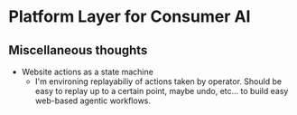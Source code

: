 # Platform Layer for Consumer AI

## Miscellaneous thoughts

- Website actions as a state machine
  - I'm environing replayabiliy of actions taken by operator. Should be easy to replay up to a certain point, maybe undo, etc... to build easy web-based agentic workflows.
